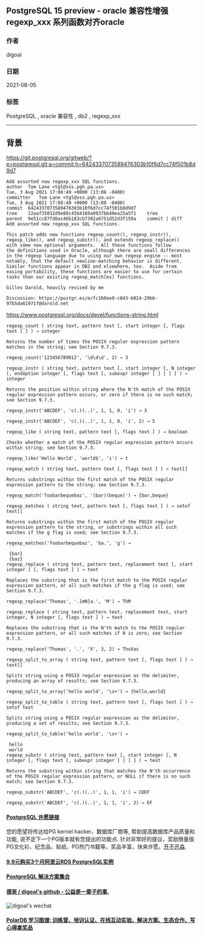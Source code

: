 ## PostgreSQL 15 preview - oracle 兼容性增强 regexp_xxx 系列函数对齐oracle    
        
### 作者        
digoal        
        
### 日期        
2021-08-05         
        
### 标签        
PostgreSQL , oracle 兼容性 , db2 , regexp_xxx          
        
----        
        
## 背景        
https://git.postgresql.org/gitweb/?p=postgresql.git;a=commit;h=6424337073589476303b10f6d7cc74f501b8d9d7  
  
```  
Add assorted new regexp_xxx SQL functions.  
author	Tom Lane <tgl@sss.pgh.pa.us>	  
Tue, 3 Aug 2021 17:08:49 +0000 (13:08 -0400)  
committer	Tom Lane <tgl@sss.pgh.pa.us>	  
Tue, 3 Aug 2021 17:08:49 +0000 (13:08 -0400)  
commit	6424337073589476303b10f6d7cc74f501b8d9d7  
tree	12aaf35032d9e80c4564160a0937bb40ea25a5f1	tree  
parent	9e51cc87fd0ac46b183cb7302a6751d52d3f159a	commit | diff  
Add assorted new regexp_xxx SQL functions.  
  
This patch adds new functions regexp_count(), regexp_instr(),  
regexp_like(), and regexp_substr(), and extends regexp_replace()  
with some new optional arguments.  All these functions follow  
the definitions used in Oracle, although there are small differences  
in the regexp language due to using our own regexp engine -- most  
notably, that the default newline-matching behavior is different.  
Similar functions appear in DB2 and elsewhere, too.  Aside from  
easing portability, these functions are easier to use for certain  
tasks than our existing regexp_match[es] functions.  
  
Gilles Darold, heavily revised by me  
  
Discussion: https://postgr.es/m/fc160ee0-c843-b024-29bb-97b5da61971f@darold.net  
```  
  
https://www.postgresql.org/docs/devel/functions-string.html  
    
```  
regexp_count ( string text, pattern text [, start integer [, flags text ] ] ) → integer  
  
Returns the number of times the POSIX regular expression pattern matches in the string; see Section 9.7.3.  
  
regexp_count('123456789012', '\d\d\d', 2) → 3  
  
regexp_instr ( string text, pattern text [, start integer [, N integer [, endoption integer [, flags text [, subexpr integer ] ] ] ] ] ) → integer  
  
Returns the position within string where the N'th match of the POSIX regular expression pattern occurs, or zero if there is no such match; see Section 9.7.3.  
  
regexp_instr('ABCDEF', 'c(.)(..)', 1, 1, 0, 'i') → 3  
  
regexp_instr('ABCDEF', 'c(.)(..)', 1, 1, 0, 'i', 2) → 5  
  
regexp_like ( string text, pattern text [, flags text ] ) → boolean  
  
Checks whether a match of the POSIX regular expression pattern occurs within string; see Section 9.7.3.  
  
regexp_like('Hello World', 'world$', 'i') → t  
  
regexp_match ( string text, pattern text [, flags text ] ) → text[]  
  
Returns substrings within the first match of the POSIX regular expression pattern to the string; see Section 9.7.3.  
  
regexp_match('foobarbequebaz', '(bar)(beque)') → {bar,beque}  
  
regexp_matches ( string text, pattern text [, flags text ] ) → setof text[]  
  
Returns substrings within the first match of the POSIX regular expression pattern to the string, or substrings within all such matches if the g flag is used; see Section 9.7.3.  
  
regexp_matches('foobarbequebaz', 'ba.', 'g') →  
  
 {bar}  
 {baz}  
regexp_replace ( string text, pattern text, replacement text [, start integer ] [, flags text ] ) → text  
  
Replaces the substring that is the first match to the POSIX regular expression pattern, or all such matches if the g flag is used; see Section 9.7.3.  
  
regexp_replace('Thomas', '.[mN]a.', 'M') → ThM  
  
regexp_replace ( string text, pattern text, replacement text, start integer, N integer [, flags text ] ) → text  
  
Replaces the substring that is the N'th match to the POSIX regular expression pattern, or all such matches if N is zero; see Section 9.7.3.  
  
regexp_replace('Thomas', '.', 'X', 3, 2) → ThoXas  
  
regexp_split_to_array ( string text, pattern text [, flags text ] ) → text[]  
  
Splits string using a POSIX regular expression as the delimiter, producing an array of results; see Section 9.7.3.  
  
regexp_split_to_array('hello world', '\s+') → {hello,world}  
  
regexp_split_to_table ( string text, pattern text [, flags text ] ) → setof text  
  
Splits string using a POSIX regular expression as the delimiter, producing a set of results; see Section 9.7.3.  
  
regexp_split_to_table('hello world', '\s+') →  
  
 hello  
 world  
regexp_substr ( string text, pattern text [, start integer [, N integer [, flags text [, subexpr integer ] ] ] ] ) → text  
  
Returns the substring within string that matches the N'th occurrence of the POSIX regular expression pattern, or NULL if there is no such match; see Section 9.7.3.  
  
regexp_substr('ABCDEF', 'c(.)(..)', 1, 1, 'i') → CDEF  
  
regexp_substr('ABCDEF', 'c(.)(..)', 1, 1, 'i', 2) → EF  
```  
    
  
#### [PostgreSQL 许愿链接](https://github.com/digoal/blog/issues/76 "269ac3d1c492e938c0191101c7238216")
您的愿望将传达给PG kernel hacker、数据库厂商等, 帮助提高数据库产品质量和功能, 说不定下一个PG版本就有您提出的功能点. 针对非常好的提议，奖励限量版PG文化衫、纪念品、贴纸、PG热门书籍等，奖品丰富，快来许愿。[开不开森](https://github.com/digoal/blog/issues/76 "269ac3d1c492e938c0191101c7238216").  
  
  
#### [9.9元购买3个月阿里云RDS PostgreSQL实例](https://www.aliyun.com/database/postgresqlactivity "57258f76c37864c6e6d23383d05714ea")
  
  
#### [PostgreSQL 解决方案集合](https://yq.aliyun.com/topic/118 "40cff096e9ed7122c512b35d8561d9c8")
  
  
#### [德哥 / digoal's github - 公益是一辈子的事.](https://github.com/digoal/blog/blob/master/README.md "22709685feb7cab07d30f30387f0a9ae")
  
  
![digoal's wechat](../pic/digoal_weixin.jpg "f7ad92eeba24523fd47a6e1a0e691b59")
  
  
#### [PolarDB 学习图谱: 训练营、培训认证、在线互动实验、解决方案、生态合作、写心得拿奖品](https://www.aliyun.com/database/openpolardb/activity "8642f60e04ed0c814bf9cb9677976bd4")
  
